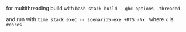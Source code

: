 for multithreading build with
```bash stack build --ghc-options -threaded ```

and run with
```time stack exec -- scenario5-exe +RTS -Nx ```
where `x` is `#cores`
